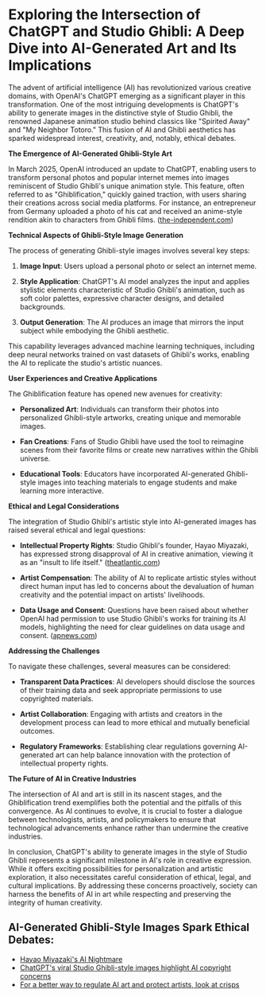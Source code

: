 # Exploring the Intersection of ChatGPT and Studio Ghibli: A Deep Dive into AI-Generated Art and Its Implications

The advent of artificial intelligence (AI) has revolutionized various creative domains, with OpenAI's ChatGPT emerging as a significant player in this transformation. One of the most intriguing developments is ChatGPT's ability to generate images in the distinctive style of Studio Ghibli, the renowned Japanese animation studio behind classics like "Spirited Away" and "My Neighbor Totoro." This fusion of AI and Ghibli aesthetics has sparked widespread interest, creativity, and, notably, ethical debates.

**The Emergence of AI-Generated Ghibli-Style Art**

In March 2025, OpenAI introduced an update to ChatGPT, enabling users to transform personal photos and popular internet memes into images reminiscent of Studio Ghibli's unique animation style. This feature, often referred to as "Ghiblification," quickly gained traction, with users sharing their creations across social media platforms. For instance, an entrepreneur from Germany uploaded a photo of his cat and received an anime-style rendition akin to characters from Ghibli films. ([the-independent.com](https://www.the-independent.com/arts-entertainment/films/news/studio-ghibli-chatgpt-openai-hayao-miyazaki-trend-copyright-b2723114.html?utm_source=openai))

**Technical Aspects of Ghibli-Style Image Generation**

The process of generating Ghibli-style images involves several key steps:

1. **Image Input**: Users upload a personal photo or select an internet meme.

2. **Style Application**: ChatGPT's AI model analyzes the input and applies stylistic elements characteristic of Studio Ghibli's animation, such as soft color palettes, expressive character designs, and detailed backgrounds.

3. **Output Generation**: The AI produces an image that mirrors the input subject while embodying the Ghibli aesthetic.

This capability leverages advanced machine learning techniques, including deep neural networks trained on vast datasets of Ghibli's works, enabling the AI to replicate the studio's artistic nuances.

**User Experiences and Creative Applications**

The Ghiblification feature has opened new avenues for creativity:

- **Personalized Art**: Individuals can transform their photos into personalized Ghibli-style artworks, creating unique and memorable images.

- **Fan Creations**: Fans of Studio Ghibli have used the tool to reimagine scenes from their favorite films or create new narratives within the Ghibli universe.

- **Educational Tools**: Educators have incorporated AI-generated Ghibli-style images into teaching materials to engage students and make learning more interactive.

**Ethical and Legal Considerations**

The integration of Studio Ghibli's artistic style into AI-generated images has raised several ethical and legal questions:

- **Intellectual Property Rights**: Studio Ghibli's founder, Hayao Miyazaki, has expressed strong disapproval of AI in creative animation, viewing it as an "insult to life itself." ([theatlantic.com](https://www.theatlantic.com/newsletters/archive/2025/03/studio-ghibli-memes-openai-chatgpt/682235/?utm_source=openai))

- **Artist Compensation**: The ability of AI to replicate artistic styles without direct human input has led to concerns about the devaluation of human creativity and the potential impact on artists' livelihoods.

- **Data Usage and Consent**: Questions have been raised about whether OpenAI had permission to use Studio Ghibli's works for training its AI models, highlighting the need for clear guidelines on data usage and consent. ([apnews.com](https://apnews.com/article/0f4cb487ec3042dd5b43ad47879b91f4?utm_source=openai))

**Addressing the Challenges**

To navigate these challenges, several measures can be considered:

- **Transparent Data Practices**: AI developers should disclose the sources of their training data and seek appropriate permissions to use copyrighted materials.

- **Artist Collaboration**: Engaging with artists and creators in the development process can lead to more ethical and mutually beneficial outcomes.

- **Regulatory Frameworks**: Establishing clear regulations governing AI-generated art can help balance innovation with the protection of intellectual property rights.

**The Future of AI in Creative Industries**

The intersection of AI and art is still in its nascent stages, and the Ghiblification trend exemplifies both the potential and the pitfalls of this convergence. As AI continues to evolve, it is crucial to foster a dialogue between technologists, artists, and policymakers to ensure that technological advancements enhance rather than undermine the creative industries.

In conclusion, ChatGPT's ability to generate images in the style of Studio Ghibli represents a significant milestone in AI's role in creative expression. While it offers exciting possibilities for personalization and artistic exploration, it also necessitates careful consideration of ethical, legal, and cultural implications. By addressing these concerns proactively, society can harness the benefits of AI in art while respecting and preserving the integrity of human creativity.


## AI-Generated Ghibli-Style Images Spark Ethical Debates:
- [Hayao Miyazaki's AI Nightmare](https://www.theatlantic.com/newsletters/archive/2025/03/studio-ghibli-memes-openai-chatgpt/682235/?utm_source=openai)
- [ChatGPT's viral Studio Ghibli-style images highlight AI copyright concerns](https://apnews.com/article/0f4cb487ec3042dd5b43ad47879b91f4?utm_source=openai)
- [For a better way to regulate AI art and protect artists, look at crisps](https://www.ft.com/content/1674e431-5f4a-4952-8ea1-2e9add47abaf?utm_source=openai)